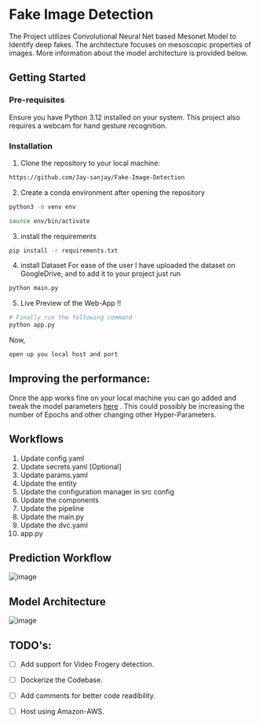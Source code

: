 # Fake Image Detection
The Project utilizes Convolutional Neural Net based Mesonet Model to Identify deep fakes.  The architecture focuses on mesoscopic properties of images. More information about the model architecture is provided below.

## Getting Started

### Pre-requisites

Ensure you have Python 3.12 installed on your system. This project also requires a webcam for hand gesture recognition.

### Installation

1. Clone the repository to your local machine:

```bash
https://github.com/Jay-sanjay/Fake-Image-Detection
```
2. Create a conda environment after opening the repository

```bash
python3 -m venv env
```

```bash
source env/bin/activate
```


3. install the requirements
```bash
pip install -r requirements.txt
```

4. install Dataset
For ease of the user I have uploaded the dataset on GoogleDrive, and to add it to your project just run
```bash
python main.py
```

5. Live Preview of the Web-App !!
```bash
# Finally run the following command
python app.py
```

Now,
```bash
open up you local host and port
```


## Improving the performance:
Once the app works fine on your local machine you can go added and tweak the model parameters [here](https://github.com/Jay-sanjay/Fraudulent-Image-Detection/blob/main/params.yaml) . 
This could possibly be increasing the number of Epochs and other changing other Hyper-Parameters.



## Workflows

1. Update config.yaml
2. Update secrets.yaml [Optional]
3. Update params.yaml
4. Update the entity
5. Update the configuration manager in src config
6. Update the components
7. Update the pipeline 
8. Update the main.py
9. Update the dvc.yaml
10. app.py

## Prediction Workflow
![image](https://github.com/Jay-sanjay/Fraudulent-Image-Detection/assets/134289328/e7561ce6-e083-4cf9-8367-8648040dabe4)


## Model Architecture
![image](https://github.com/Jay-sanjay/Fraudulent-Image-Detection/assets/134289328/e5bf9c1e-1c74-4303-83c6-46587309aafb)

## TODO's: 
- [ ] Add support for Video Frogery detection.
- [ ] Dockerize the Codebase.
- [ ] Add comments for better code readibility.
- [ ] Host using Amazon-AWS.


